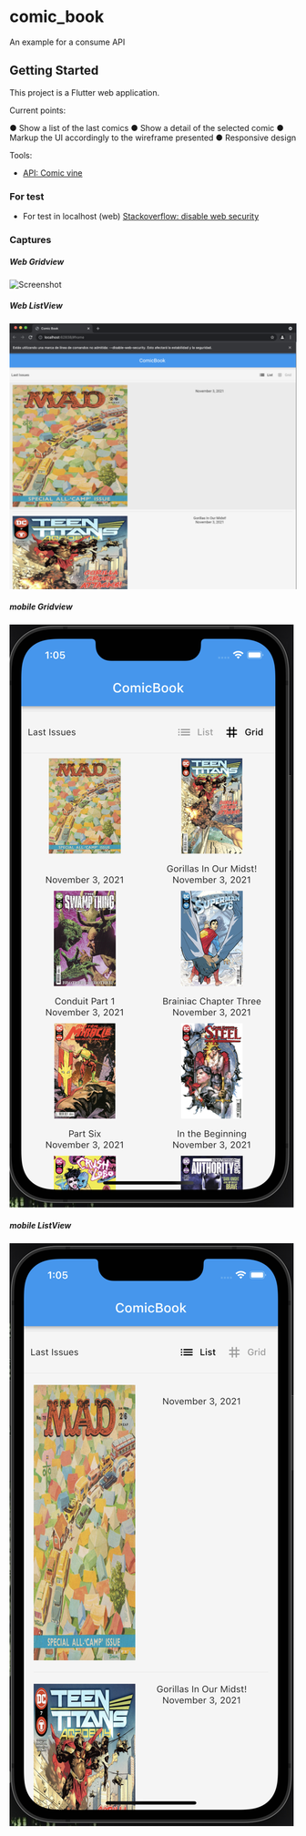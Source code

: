 # comic_book

An example for a consume API

## Getting Started

This project is a Flutter web application.

Current points:

● Show a list of the last comics
● Show a detail of the selected comic
● Markup the UI accordingly to the wireframe presented
● Responsive design

Tools:

- [API: Comic vine](https://comicvine.gamespot.com/api/documentation)

### For test

- For test in localhost (web) [Stackoverflow: disable web security](https://stackoverflow.com/questions/65630743/how-to-solve-flutter-web-api-cors-error-only-with-dart-code/66879350#66879350)

### Captures

##### Web Gridview

![Screenshot](https://github.com/klauscj1/comic_book/blob/main/assets/captures/gridview_web.png)

##### Web ListView

![Screenshot](https://github.com/klauscj1/comic_book/blob/main/assets/captures/listview_web.png)

##### mobile Gridview

![Screenshot](https://github.com/klauscj1/comic_book/blob/main/assets/captures/gridview_mobile.png)

##### mobile ListView

![Screenshot](https://github.com/klauscj1/comic_book/blob/main/assets/captures/listview_mobile.png)
